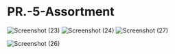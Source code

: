 # PR.-5-Assortment
![Screenshot (23)](https://github.com/user-attachments/assets/5b8ab19a-b819-4424-bc4a-fd9ebe64aab2)
![Screenshot (24)](https://github.com/user-attachments/assets/e67b8fa5-81c7-40f9-a0d2-4f7fd60aa2dd)
![Screenshot (27)](https://github.com/user-attachments/assets/bdaae508-03fd-4468-af8c-a900d3ee6754)

![Screenshot (26)](https://github.com/user-attachments/assets/557b9d19-09cc-4d7e-8d4a-1aaefd6c2b6b)
